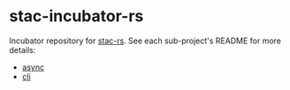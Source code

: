 # stac-incubator-rs

Incubator repository for [stac-rs](https://github.com/gadomski/stac-rs).
See each sub-project's README for more details:

- [async](async/README.md)
- [cli](cli/README.md)

